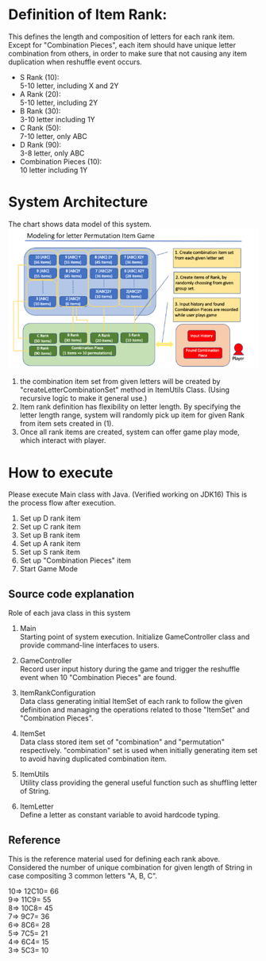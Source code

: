 # Definition of Item Rank:
This defines the length and composition of letters for each rank item.
Except for "Combination Pieces", each item should have unique letter combination from others,
in order to make sure that not causing any item duplication when reshuffle event occurs.
- S Rank (10):  
  5-10 letter, including X and 2Y
- A Rank (20):  
  5-10 letter, including 2Y
- B Rank (30):  
  3-10 letter including 1Y
- C Rank (50):  
  7-10 letter, only ABC
- D Rank (90):  
  3-8 letter, only ABC
- Combination Pieces (10):  
  10 letter including 1Y

# System Architecture
The chart shows data model of this system.
![modeling.png](doc/img/modeling.png)
1) the combination item set from given letters will be created by "createLetterCombinationSet" method in ItemUtils Class. (Using recursive logic to make it general use.)
2) Item rank definition has flexibility on letter length. By specifying the letter length range, system will randomly pick up item for given Rank from item sets created in (1).
3) Once all rank items are created, system can offer game play mode, which interact with player.

# How to execute
Please execute Main class with Java. (Verified working on JDK16)
This is the process flow after execution.
1) Set up D rank item
2) Set up C rank item
3) Set up B rank item
4) Set up A rank item
5) Set up S rank item
6) Set up "Combination Pieces" item
7) Start Game Mode

## Source code explanation
Role of each java class in this system
1) Main  
  Starting point of system execution. Initialize GameController class and provide command-line interfaces to users. 

2) GameController  
  Record user input history during the game and trigger the reshuffle event when 10 "Combination Pieces" are found.

3) ItemRankConfiguration  
  Data class generating initial ItemSet of each rank to follow the given definition 
and managing the operations related to those "ItemSet" and "Combination Pieces".

4) ItemSet  
  Data class stored item set of "combination" and "permutation" respectively.
  "combination" set is used when initially generating item set to avoid having duplicated combination item.

5) ItemUtils  
  Utility class providing the general useful function such as shuffling letter of String.

6) ItemLetter  
  Define a letter as constant variable to avoid hardcode typing.

## Reference
This is the reference material used for defining each rank above.
Considered the number of unique combination for given length of String in case compositing 3 common letters "A, B, C".  

10=> 12C10= 66  
9=> 11C9= 55  
8=> 10C8= 45  
7=> 9C7= 36  
6=> 8C6= 28  
5=> 7C5= 21  
4=> 6C4= 15  
3=> 5C3= 10  








